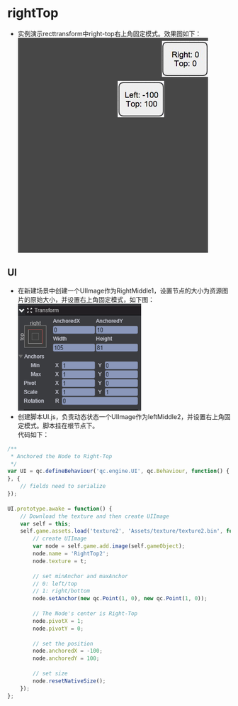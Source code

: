 # rightTop

* 实例演示recttransform中right-top右上角固定模式。效果图如下：<br>
![rightTop](images\UI.png)

## UI

* 在新建场景中创建一个UIImage作为RightMiddle1，设置节点的大小为资源图片的原始大小，并设置右上角固定模式，如下图：<br>
![](images\right.png)
* 创建脚本UI.js，负责动态状态一个UIImage作为leftMiddle2，并设置右上角固定模式。脚本挂在根节点下。<br>
代码如下：<br>

```javascript
/**
 * Anchored the Node to Right-Top
 */ 
var UI = qc.defineBehaviour('qc.engine.UI', qc.Behaviour, function() {
}, {
    // fields need to serialize
});

UI.prototype.awake = function() {
	// Download the texture and then create UIImage
    var self = this;
    self.game.assets.load('texture2', 'Assets/texture/texture2.bin', function(t) {
        // create UIImage
        var node = self.game.add.image(self.gameObject);
        node.name = 'RightTop2';
        node.texture = t;
        
        // set minAnchor and maxAnchor
        // 0: left/top
        // 1: right/bottom
        node.setAnchor(new qc.Point(1, 0), new qc.Point(1, 0));
        
        // The Node's center is Right-Top
        node.pivotX = 1;
        node.pivotY = 0;
        
        // set the position
        node.anchoredX = -100;
        node.anchoredY = 100;
        
        // set size
        node.resetNativeSize();
    });
};

```